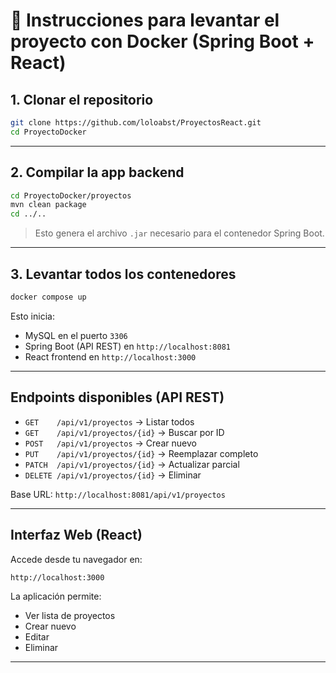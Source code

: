 # 🐳 Instrucciones para levantar el proyecto con Docker (Spring Boot + React)

## 1. Clonar el repositorio

```bash
git clone https://github.com/loloabst/ProyectosReact.git
cd ProyectoDocker
```

---

## 2. Compilar la app backend

```bash
cd ProyectoDocker/proyectos
mvn clean package
cd ../..
```

> Esto genera el archivo `.jar` necesario para el contenedor Spring Boot.

---

## 3. Levantar todos los contenedores

```bash
docker compose up 
```

Esto inicia:

- MySQL en el puerto `3306`
- Spring Boot (API REST) en `http://localhost:8081`
- React frontend en `http://localhost:3000`

---

## Endpoints disponibles (API REST)

- `GET    /api/v1/proyectos` → Listar todos
- `GET    /api/v1/proyectos/{id}` → Buscar por ID
- `POST   /api/v1/proyectos` → Crear nuevo
- `PUT    /api/v1/proyectos/{id}` → Reemplazar completo
- `PATCH  /api/v1/proyectos/{id}` → Actualizar parcial
- `DELETE /api/v1/proyectos/{id}` → Eliminar

Base URL: `http://localhost:8081/api/v1/proyectos`

---

## Interfaz Web (React)

Accede desde tu navegador en:

```
http://localhost:3000
```

La aplicación permite:

- Ver lista de proyectos
- Crear nuevo
- Editar
- Eliminar

---


